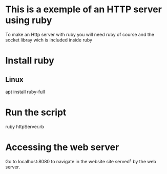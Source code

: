 # This is a exemple of an HTTP server using ruby
To make an Http server with ruby you will need ruby of course and the socket libray wich is included inside ruby

# Install ruby
## Linux 
apt install ruby-full

# Run the script
ruby httpServer.rb

# Accessing the web server
Go to localhost:8080 to navigate in the website site served² by the web server.
